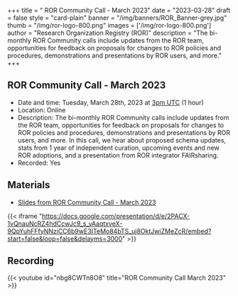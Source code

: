 +++
title = " ROR Community Call - March 2023" 
date = "2023-03-28" 
draft = false 
style = "card-plain" 
banner = "/img/banners/ROR_Banner-grey.jpg" 
thumb = "/img/ror-logo-800.png" 
images = ['/img/ror-logo-800.png']
author = "Research Organization Registry (ROR)" 
description = "The bi-monthly ROR Community calls include updates from the ROR team, opportunities for feedback on proposals for changes to ROR policies and procedures, demonstrations and presentations by ROR users, and more."
+++

## ROR Community Call - March 2023
- Date and time: Tuesday, March 28th, 2023 at [3pm UTC](https://www.timeanddate.com/worldclock/fixedtime.html?msg=ROR+Community+Call+March+2023&iso=20230328T15&p1=1440&ah=1) (1 hour) 
- Location: Online
- Description: The bi-monthly ROR Community calls include updates from the ROR team, opportunities for feedback on proposals for changes to ROR policies and procedures, demonstrations and presentations by ROR users, and more. In this call, we hear about proposed schema updates, stats from 1 year of independent curation, upcoming events and new ROR adoptions, and a presentation from ROR integrator FAIRsharing.
- Recorded: Yes


## Materials

- [Slides from ROR Community Call - March 2023](https://docs.google.com/presentation/d/1K99Bqg81iDybHdCQnaDkquQIeHkN9MHoG9rHv5s4Gjw/edit?usp=sharing)

{{< iframe "https://docs.google.com/presentation/d/e/2PACX-1vQnauNcRZ4hdCcwJc9_s_yAaqtxveX-9QpYuhFFfyNNziCC6b9wE3ITeMo84bTS_uj8OktJwiZMeZcR/embed?start=false&loop=false&delayms=3000" >}}

## Recording 

{{< youtube id="nbg8CWTn8O8" title="ROR Community Call March 2023" >}}

